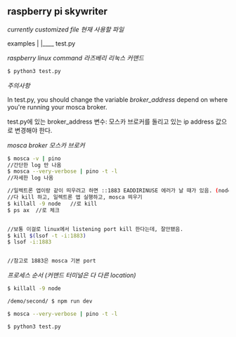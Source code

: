 ## raspberry pi skywriter

_currently customized file 현재 사용할 파일_

examples
|
|____ test.py


_raspberry linux command 라즈베리 리눅스 커맨드_

```bash
$ python3 test.py
```

_주의사항_

In test.py, you should change the variable *broker_address* depend on where you're running your mosca broker. 

test.py에 있는 broker_address 변수: 모스카 브로커를 돌리고 있는 ip address 값으로 변경해야 한다.


_mosca broker 모스카 브로커_

```bash
$ mosca -v | pino
//간단한 log 만 나옴
$ mosca --very-verbose | pino -t -l
//자세한 log 나옴

//일렉트론 앱이랑 같이 띄우려고 하면 ::1883 EADDIRINUSE 에러가 날 때가 있음. (nodejs 포트 에러인것 같음)
//다 kill 하고, 일렉트론 앱 실행하고, mosca 띄우기
$ killall -9 node   //로 kill
$ ps ax  //로 체크


//보통 이걸로 linux에서 listening port kill 한다는데, 잘안됐음.
$ kill $(lsof -t -i:1883)
$ lsof -i:1883


//참고로 1883은 mosca 기본 port
```

_프로세스 순서 (커맨드 터미널은 다 다른 location)_

```bash
$ killall -9 node

/demo/second/ $ npm run dev

$ mosca --very-verbose | pino -t -l

$ python3 test.py
```


